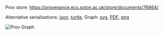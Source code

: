 
Prov store: https://provenance.ecs.soton.ac.uk/store/documents/76864/
	
Alternative serialisations: [json](https://provenance.ecs.soton.ac.uk/store/documents/76864.json), [turtle](https://provenance.ecs.soton.ac.uk/store/documents/76864.ttl), 
Graph: [svg](https://provenance.ecs.soton.ac.uk/store/documents/76864.svg), [PDF](https://provenance.ecs.soton.ac.uk/store/documents/76864.pdf), [png](https://provenance.ecs.soton.ac.uk/store/documents/76864.png)

![Prov Graph](https://provenance.ecs.soton.ac.uk/store/documents/76864.png)

		